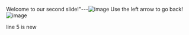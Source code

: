 Welcome to our second slide!"---![image](https://user-images.githubusercontent.com/86731726/125815501-4bbdbfce-1221-4fa6-a06c-7fed7f7734f4.png)
Use the left arrow to go back!![image](https://user-images.githubusercontent.com/86731726/125815552-3fedf53c-f9e4-4cdf-971a-0dedf910d6a8.png)


line 5 is new
